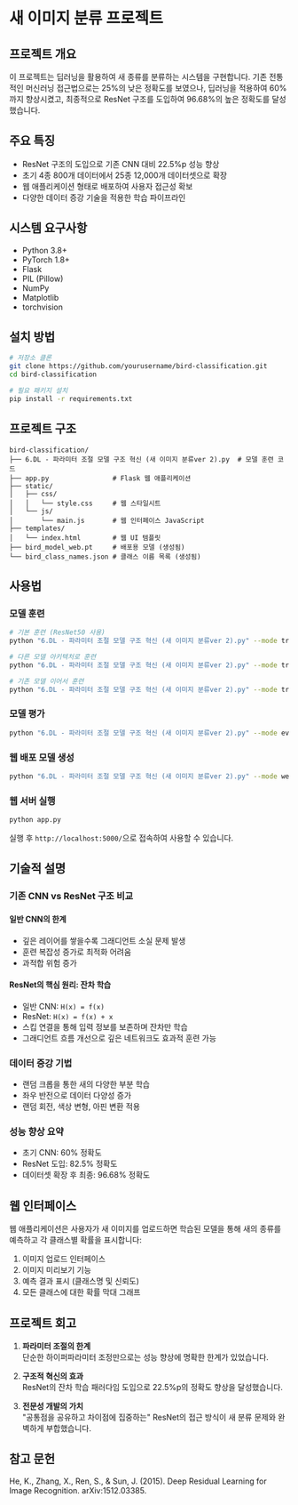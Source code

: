 # 새 이미지 분류 프로젝트

## 프로젝트 개요
이 프로젝트는 딥러닝을 활용하여 새 종류를 분류하는 시스템을 구현합니다. 기존 전통적인 머신러닝 접근법으로는 25%의 낮은 정확도를 보였으나, 딥러닝을 적용하여 60%까지 향상시켰고, 최종적으로 ResNet 구조를 도입하여 96.68%의 높은 정확도를 달성했습니다.

## 주요 특징
- ResNet 구조의 도입으로 기존 CNN 대비 22.5%p 성능 향상
- 초기 4종 800개 데이터에서 25종 12,000개 데이터셋으로 확장
- 웹 애플리케이션 형태로 배포하여 사용자 접근성 확보
- 다양한 데이터 증강 기술을 적용한 학습 파이프라인

## 시스템 요구사항
- Python 3.8+
- PyTorch 1.8+
- Flask
- PIL (Pillow)
- NumPy
- Matplotlib
- torchvision

## 설치 방법
```bash
# 저장소 클론
git clone https://github.com/yourusername/bird-classification.git
cd bird-classification

# 필요 패키지 설치
pip install -r requirements.txt
```

## 프로젝트 구조
```
bird-classification/
├── 6.DL - 파라미터 조절 모델 구조 혁신 (새 이미지 분류ver 2).py  # 모델 훈련 코드
├── app.py                # Flask 웹 애플리케이션
├── static/               
│   ├── css/              
│   │   └── style.css     # 웹 스타일시트
│   └── js/               
│       └── main.js       # 웹 인터페이스 JavaScript
├── templates/           
│   └── index.html        # 웹 UI 템플릿
├── bird_model_web.pt     # 배포용 모델 (생성됨)
└── bird_class_names.json # 클래스 이름 목록 (생성됨)
```

## 사용법

### 모델 훈련
```bash
# 기본 훈련 (ResNet50 사용)
python "6.DL - 파라미터 조절 모델 구조 혁신 (새 이미지 분류ver 2).py" --mode train --model resnet50

# 다른 모델 아키텍처로 훈련
python "6.DL - 파라미터 조절 모델 구조 혁신 (새 이미지 분류ver 2).py" --mode train --model efficientnet_b0

# 기존 모델 이어서 훈련
python "6.DL - 파라미터 조절 모델 구조 혁신 (새 이미지 분류ver 2).py" --mode train --model resnet50 --load_pretrained --pretrained_path "best_resnet50_bird_model.pth"
```

### 모델 평가
```bash
python "6.DL - 파라미터 조절 모델 구조 혁신 (새 이미지 분류ver 2).py" --mode evaluate --model resnet50 --pretrained_path "best_resnet50_bird_model.pth"
```

### 웹 배포 모델 생성
```bash
python "6.DL - 파라미터 조절 모델 구조 혁신 (새 이미지 분류ver 2).py" --mode web --model resnet50 --pretrained_path "best_resnet50_bird_model.pth"
```

### 웹 서버 실행
```bash
python app.py
```
실행 후 `http://localhost:5000/`으로 접속하여 사용할 수 있습니다.

## 기술적 설명

### 기존 CNN vs ResNet 구조 비교

#### 일반 CNN의 한계
- 깊은 레이어를 쌓을수록 그래디언트 소실 문제 발생
- 훈련 복잡성 증가로 최적화 어려움
- 과적합 위험 증가

#### ResNet의 핵심 원리: 잔차 학습
- 일반 CNN: `H(x) = f(x)`
- ResNet: `H(x) = f(x) + x`
- 스킵 연결을 통해 입력 정보를 보존하며 잔차만 학습
- 그래디언트 흐름 개선으로 깊은 네트워크도 효과적 훈련 가능

### 데이터 증강 기법
- 랜덤 크롭을 통한 새의 다양한 부분 학습
- 좌우 반전으로 데이터 다양성 증가
- 랜덤 회전, 색상 변형, 아핀 변환 적용

### 성능 향상 요약
- 초기 CNN: 60% 정확도
- ResNet 도입: 82.5% 정확도
- 데이터셋 확장 후 최종: 96.68% 정확도

## 웹 인터페이스
웹 애플리케이션은 사용자가 새 이미지를 업로드하면 학습된 모델을 통해 새의 종류를 예측하고 각 클래스별 확률을 표시합니다:
1. 이미지 업로드 인터페이스
2. 이미지 미리보기 기능
3. 예측 결과 표시 (클래스명 및 신뢰도)
4. 모든 클래스에 대한 확률 막대 그래프

## 프로젝트 회고

1. **파라미터 조절의 한계**  
   단순한 하이퍼파라미터 조정만으로는 성능 향상에 명확한 한계가 있었습니다.

2. **구조적 혁신의 효과**  
   ResNet의 잔차 학습 패러다임 도입으로 22.5%p의 정확도 향상을 달성했습니다.

3. **전문성 개발의 가치**  
   "공통점을 공유하고 차이점에 집중하는" ResNet의 접근 방식이 새 분류 문제와 완벽하게 부합했습니다.

## 참고 문헌
He, K., Zhang, X., Ren, S., & Sun, J. (2015). Deep Residual Learning for Image Recognition. arXiv:1512.03385.
